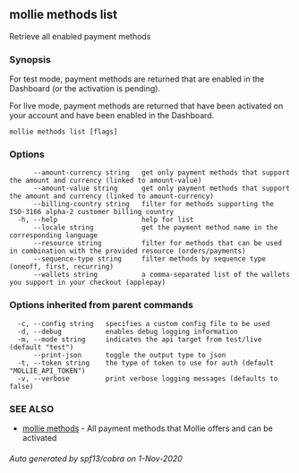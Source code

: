 ## mollie methods list

Retrieve all enabled payment methods

### Synopsis

For test mode, payment methods are returned that are enabled in the Dashboard 
(or the activation is pending).

For live mode, payment methods are returned that have been activated on your 
account and have been enabled in the Dashboard.

```
mollie methods list [flags]
```

### Options

```
      --amount-currency string   get only payment methods that support the amount and currency (linked to amount-value)
      --amount-value string      get only payment methods that support the amount and currency (linked to amount-currency)
      --billing-country string   filter for methods supporting the ISO-3166 alpha-2 customer billing country
  -h, --help                     help for list
      --locale string            get the payment method name in the corresponding language
      --resource string          filter for methods that can be used in combination with the provided resource (orders/payments)
      --sequence-type string     filter methods by sequence type (oneoff, first, recurring)
      --wallets string           a comma-separated list of the wallets you support in your checkout (applepay)
```

### Options inherited from parent commands

```
  -c, --config string   specifies a custom config file to be used
  -d, --debug           enables debug logging information
  -m, --mode string     indicates the api target from test/live (default "test")
      --print-json      toggle the output type to json
  -t, --token string    the type of token to use for auth (default "MOLLIE_API_TOKEN")
  -v, --verbose         print verbose logging messages (defaults to false)
```

### SEE ALSO

* [mollie methods](mollie_methods.md)	 - All payment methods that Mollie offers and can be activated

###### Auto generated by spf13/cobra on 1-Nov-2020
